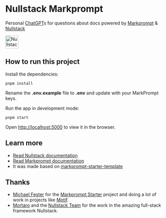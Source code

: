 # Nullstack Markprompt

Personal [ChatGPT](https://chat.openai.com/)s for questions about docs powered by [Markprompt](https://markprompt.com) & [Nullstack](https://nullstack.app)

<img src='https://raw.githubusercontent.com/nullstack/nullstack/master/nullstack.png' height='40' alt='Nullstack' />

## How to run this project

Install the dependencies:

`pnpm install`

Rename the **.env.example** file to **.env** and update with your MarkPrompt keys.

Run the app in development mode:

`pnpm start`

Open [http://localhost:5000](http://localhost:5000) to view it in the browser.

## Learn more

- [Read Nullstack documentation](https://nullstack.app/documentation)
- [Read Markprompt documentation](https://github.com/motifland/markprompt)
- It was made based on [markprompt-starter-template](https://github.com/motifland/markprompt-starter-template)

## Thanks

- [Michael Fester](https://github.com/michaelfester) for the [Markprompt Starter](https://github.com/motifland/markprompt-starter-template) project and doing a lot of work in projects like [Motif](https://github.com/motifland).
- [Mortaro](https://github.com/Mortaro) and the [Nullstack Team](https://nullstack.app/contributors) for the work in the amazing full-stack framework Nullstack.